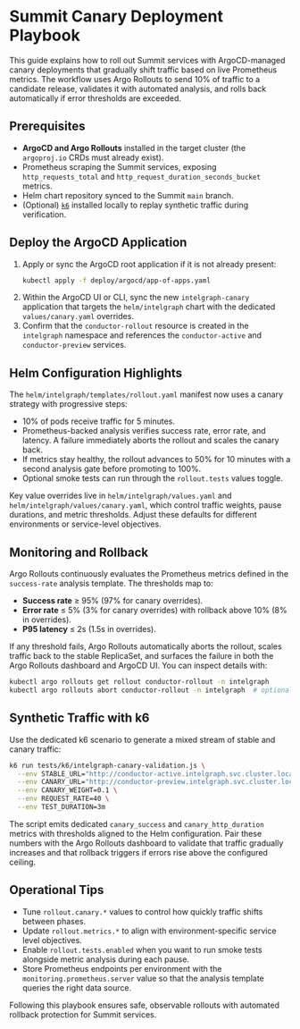 # Summit Canary Deployment Playbook

This guide explains how to roll out Summit services with ArgoCD-managed canary deployments that gradually shift traffic based on live Prometheus metrics. The workflow uses Argo Rollouts to send 10% of traffic to a candidate release, validates it with automated analysis, and rolls back automatically if error thresholds are exceeded.

## Prerequisites

- **ArgoCD and Argo Rollouts** installed in the target cluster (the `argoproj.io` CRDs must already exist).
- Prometheus scraping the Summit services, exposing `http_requests_total` and `http_request_duration_seconds_bucket` metrics.
- Helm chart repository synced to the Summit `main` branch.
- (Optional) [`k6`](https://k6.io/) installed locally to replay synthetic traffic during verification.

## Deploy the ArgoCD Application

1. Apply or sync the ArgoCD root application if it is not already present:
   ```bash
   kubectl apply -f deploy/argocd/app-of-apps.yaml
   ```
2. Within the ArgoCD UI or CLI, sync the new `intelgraph-canary` application that targets the `helm/intelgraph` chart with the dedicated `values/canary.yaml` overrides.
3. Confirm that the `conductor-rollout` resource is created in the `intelgraph` namespace and references the `conductor-active` and `conductor-preview` services.

## Helm Configuration Highlights

The `helm/intelgraph/templates/rollout.yaml` manifest now uses a canary strategy with progressive steps:

- 10% of pods receive traffic for 5 minutes.
- Prometheus-backed analysis verifies success rate, error rate, and latency. A failure immediately aborts the rollout and scales the canary back.
- If metrics stay healthy, the rollout advances to 50% for 10 minutes with a second analysis gate before promoting to 100%.
- Optional smoke tests can run through the `rollout.tests` values toggle.

Key value overrides live in `helm/intelgraph/values.yaml` and `helm/intelgraph/values/canary.yaml`, which control traffic weights, pause durations, and metric thresholds. Adjust these defaults for different environments or service-level objectives.

## Monitoring and Rollback

Argo Rollouts continuously evaluates the Prometheus metrics defined in the `success-rate` analysis template. The thresholds map to:

- **Success rate** ≥ 95% (97% for canary overrides).
- **Error rate** ≤ 5% (3% for canary overrides) with rollback above 10% (8% in overrides).
- **P95 latency** ≤ 2s (1.5s in overrides).

If any threshold fails, Argo Rollouts automatically aborts the rollout, scales traffic back to the stable ReplicaSet, and surfaces the failure in both the Argo Rollouts dashboard and ArgoCD UI. You can inspect details with:

```bash
kubectl argo rollouts get rollout conductor-rollout -n intelgraph
kubectl argo rollouts abort conductor-rollout -n intelgraph  # optional manual intervention
```

## Synthetic Traffic with k6

Use the dedicated k6 scenario to generate a mixed stream of stable and canary traffic:

```bash
k6 run tests/k6/intelgraph-canary-validation.js \
  --env STABLE_URL="http://conductor-active.intelgraph.svc.cluster.local:8000/health" \
  --env CANARY_URL="http://conductor-preview.intelgraph.svc.cluster.local:8000/health" \
  --env CANARY_WEIGHT=0.1 \
  --env REQUEST_RATE=40 \
  --env TEST_DURATION=3m
```

The script emits dedicated `canary_success` and `canary_http_duration` metrics with thresholds aligned to the Helm configuration. Pair these numbers with the Argo Rollouts dashboard to validate that traffic gradually increases and that rollback triggers if errors rise above the configured ceiling.

## Operational Tips

- Tune `rollout.canary.*` values to control how quickly traffic shifts between phases.
- Update `rollout.metrics.*` to align with environment-specific service level objectives.
- Enable `rollout.tests.enabled` when you want to run smoke tests alongside metric analysis during each pause.
- Store Prometheus endpoints per environment with the `monitoring.prometheus.server` value so that the analysis template queries the right data source.

Following this playbook ensures safe, observable rollouts with automated rollback protection for Summit services.
